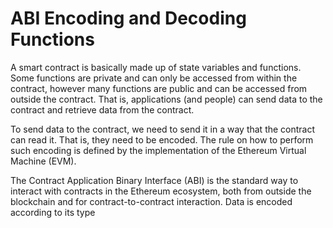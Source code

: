 # ABI Encoding and Decoding Functions

A smart contract is basically made up of state variables and functions. Some functions are private and can only be accessed from within the contract, however many functions are public and can be accessed from outside the contract. That is, applications (and people) can send data to the contract and retrieve data from the contract.

To send data to the contract, we need to send it in a way that the contract can read it. That is, they need to be encoded. The rule on how to perform such encoding is defined by the implementation of the Ethereum Virtual Machine (EVM).

The Contract Application Binary Interface (ABI) is the standard way to interact with contracts in the Ethereum ecosystem, both from outside the blockchain and for contract-to-contract interaction. Data is encoded according to its type

